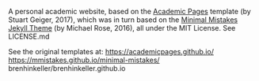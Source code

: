 A personal academic website, based on the [Academic Pages](https://github.com/academicpages/academicpages.github.io) template (by Stuart Geiger, 2017), which was in turn based on the [Minimal Mistakes Jekyll Theme](https://github.com/mmistakes/minimal-mistakes) (by Michael Rose, 2016), all under the MIT License. See LICENSE.md


See the original templates at:
https://academicpages.github.io/
https://mmistakes.github.io/minimal-mistakes/
brenhinkeller/brenhinkeller.github.io 
